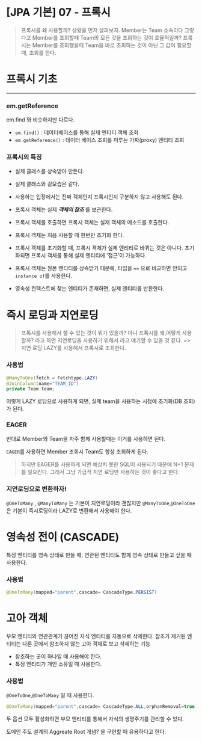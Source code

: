 # [JPA 기본] 07 - 프록시

> 프록시를 왜 사용할까?
> 상황을 먼저 살펴보자.
> Member는 Team 소속이다 그렇다고 Member를 조회할때 Team의 모든 것을 조회하는 것이 효율적일까?
> 프록시는 Member를 조회했을때 Team을 바로 조회하는 것이 아닌 그 값이 필요할 때, 조회를 한다.

# 프록시 기초

---

### em.getReference

em.find 와 비슷하지만 다르다.

- `em.find()` : 데이터베이스를 통해 실제 엔티티 객체 조회
- `em.getReference()` : 데이터 베이스 조회를 미루는 가짜(proxy) 엔티티 조회

### 프록시의 특징

- 실제 클래스를 상속받아 만든다.
- 실제 클래스와 겉모습은 같다.
- 사용하는 입장에서는 진짜 객체인지 프록시인지 구분하지 않고 사용해도 된다.

- 프록시 객체는 실제 **_객체의 참조_** 를 보관한다.
- 프록시 객체를 호출하면 프록시 객체는 실제 객체의 메소드를 호출한다.

- 프록시 객체는 처음 사용할 때 한번만 초기화 한다.
- 프록시 객체를 초기화할 때, 프록시 객체가 실제 엔티티로 바뀌는 것은 아니다.
  초기화되면 프록시 객체를 통해 실제 엔티티에 '접근'이 가능하다.

- 프록시 객체는 원본 엔티티를 상속받기 때문에, 타입을 `==` 으로 비교하면 안되고 `instance of`를 사용한다.

- 영속성 컨텍스트에 찾는 엔티티가 존재하면, 실제 엔티티를 반환한다.

# 즉시 로딩과 지연로딩

> 프록시를 사용해서 할 수 있는 것이 뭐가 있을까?
아니 프록시를 왜,어떻게 사용할까? 라고 하면 지연로딩을 사용하기 위해서 라고 얘기할 수 있을 것 같다.
=> 지연 로딩 LAZY를 사용해서 프록시로 조회한다.

### 사용법

```java
@ManyToOne(fetch = Fetchtype.LAZY)
@JoinColumn(name="TEAM_ID")
private Team team;
```

이렇게 LAZY 로딩으로 사용하게 되면, 실제 team을 사용하는 시점에 초기화(DB 조회)가 된다.


### EAGER
반대로 Member와 Team을 자주 함께 사용할때는 이거를 사용하면 된다.

`EAGER`를 사용하면 Member 조회시 Team도 항상 조회하게 된다.

> 하지만 EAGER를 사용하게 되면 예상치 못한 SQL이 사용되기 때문에 N+1 문제를 일으킨다.
그래서 그냥 가급적 지연 로딩만 사용하는 것이 좋다고 한다.

### 지연로딩으로 변환하자!

`@OneToMany` , `@ManyToMany` 는 기본이 지연로딩이라 괜찮지만
`@ManyToOne`,`@OneToOne` 은  기본이 즉시로딩이라 LAZY로 변환해서 사용해야 한다.


# 영속성 전이 (CASCADE)

특정 엔티티를 영속 상태로 만들 때, 연관된 엔티티도 함께 영속 상태로 만들고 싶을 때 사용한다.

### 사용법 
```java
@OneToMany(mapped="parent",cascade= CascadeType.PERSIST)
```


# 고아 객체 
부모 엔티티와 연관관계가 끊어진 자식 엔티티를 자동으로 삭제한다.
참조가 제거된 엔티티는 다른 곳에서 참조하지 않는 고아 객체로 보고 삭제하는 기능

- 참조하는 곳이 하나일 때 사용해야 한다.
- 특정 엔티티가 개인 소유일 때 사용한다. 


### 사용법
`@OneToOne`,`@OneToMany` 일 때 사용한다.

```java
@OneToMany(mapped="parent",cascade= CascadeType.ALL,orphanRemoval=true)
```

두 옵션 모두 활성화하면 부모 엔티티를 통해서 자식의 생명주기를 관리할 수 있다.
 
도메인 주도 설계의 Aggreate Root 개념? 을 구현할 때 유용하다고 한다. 
